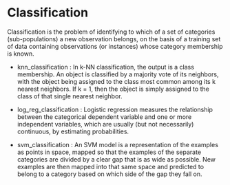
# Classification

Classification is the problem of identifying to which of a set of categories (sub-populations) a new observation belongs, 
on the basis of a training set of data containing observations (or instances) whose category membership is known.

- knn_classification : In k-NN classification, the output is a class membership. An object is classified by a majority vote of its neighbors, 
        with the object being assigned to the class most common among its k nearest neighbors. 
        If k = 1, then the object is simply assigned to the class of that single nearest neighbor.
        
- log_reg_classification : Logistic regression measures the relationship between the categorical dependent variable and one or more 
                        independent variables, which are usually (but not necessarily) continuous, by estimating probabilities. 

- svm_classification : An SVM model is a representation of the examples as points in space, mapped so that the examples of the 
                       separate categories are divided by a clear gap that is as wide as possible. New examples are then mapped into 
                       that same space and predicted to belong to a category based on which side of the gap they fall on.
